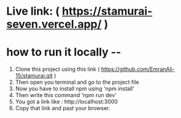 # Live link: ( https://stamurai-seven.vercel.app/ )

# how to run it locally --
   1. Clone this project using this link ( https://github.com/EmranAli-15/stamurai.git )
   2. Then open you terminal and go to the project file
   3. Now you have to install npm using 'npm install'
   4. Then write this command 'npm run dev'
   5. You got a link like : http://localhost:3000
   6. Copy that link and past your browser.